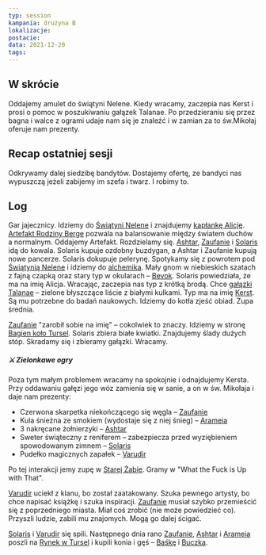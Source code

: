 ```yaml
---
typ: session
kampania: drużyna B
lokalizacje: 
postacie: 
data: 2021-12-20
tags: 
---
```

## W skrócie
Oddajemy amulet do świątyni Nelene. Kiedy wracamy, zaczepia nas Kerst i prosi o pomoc w poszukiwaniu gałązek Talanae. Po przedzieraniu się przez bagna i walce z ogrami udaje nam się je znaleźć i w zamian za to św.Mikołaj oferuje nam prezenty.
## Recap ostatniej sesji
Odkrywamy dalej siedzibę bandytów. Dostajemy ofertę, ze bandyci nas wypuszczą jeżeli zabijemy im szefa i twarz. I robimy to.
## Log
Gar jajecznicy. Idziemy do [Świątyni Nelene](../lokacje/%C5%9Awi%C4%85tynia%20Nelene.md) i znajdujemy [kapłankę Alicję](../NPC/kap%C5%82anka%20Alicja.md). [Artefakt Rodziny Berge](../przedmioty/Artefakt%20Rodziny%20Berge.md) pozwala na balansowanie między światem duchów a normalnym. Oddajemy Artefakt. Rozdzielamy się. [Ashtar](../postacie%20graczy/Ashtar.md), [Zaufanie](../postacie%20graczy/Zaufanie.md) i [Solaris](../postacie%20graczy/Solaris.md) idą do kowala. Solaris kupuje ozdobny buzdygan, a Ashtar i Zaufanie kupują nowe pancerze. Solaris dokupuje pelerynę. Spotykamy się z powrotem pod [Świątynią Nelene](../lokacje/%C5%9Awi%C4%85tynia%20Nelene.md) i idziemy do [alchemika](../lokacje/Alchemik.md). Mały gnom w niebieskich szatach z fajną czapką oraz stary typ w okularach – [Bevok](../NPC/Bevok.md). Solaris powiedziała, że ma na imię Alicja. Wracając, zaczepia nas typ z krótką brodą. Chce [gałązki Talanae](../przedmioty/ga%C5%82%C4%85zki%20Talanae.md) – zielone błyszczące liście z białymi kulkami. Typ ma na imię [Kerst](../NPC/Kerst.md). Są mu potrzebne do badań naukowych. Idziemy do kotła zjeść obiad. Zupa średnia.

[Zaufanie](../postacie%20graczy/Zaufanie.md) "zarobił sobie na imię" – cokolwiek to znaczy. Idziemy w stronę [Bagien koło Tursel](../lokacje/Bagna%20ko%C5%82o%20Tursel.md). Solaris zbiera białe kwiatki. Znajdujemy ślady dużych stóp. Skradamy się i zbieramy gałązki. Wracamy.

##### ⚔ Zielonkawe ogry
Poza tym małym problemem wracamy na spokojnie i odnajdujemy Kersta. Przy oddawaniu gałęzi jego wóz zamienia się w sanie, a on w św. Mikołaja i daje nam prezenty:
- Czerwona skarpetka niekończącego się węgla – [Zaufanie](../postacie%20graczy/Zaufanie.md)
- Kula śnieżna ze smokiem (wydostaje się z niej śnieg) – [Arameia](../postacie%20graczy/Arameia.md)
- 3 nakręcane żołnierzyki – [Ashtar](../postacie%20graczy/Ashtar.md)
- Sweter świąteczny z reniferem – zabezpiecza przed wyziębieniem spowodowanym zimnem – [Solaris](../postacie%20graczy/Solaris.md)
- Pudełko magicznych zapałek – [Varudir](../postacie%20graczy/Varudir.md)

Po tej interakcji jemy zupę w [Starej Żabie](../lokacje/Stara%20%C5%BBaba.md). Gramy w "What the Fuck is Up with That".

[Varudir](../postacie%20graczy/Varudir.md) uciekł z klanu, bo został zaatakowany. Szuka pewnego artysty, bo chce napisać książkę i szuka inspiracji. [Zaufanie](../postacie%20graczy/Zaufanie.md) musiał szybko przemieścić się z poprzedniego miasta. Miał coś zrobić (nie może powiedzieć co). Przyszli ludzie, zabili mu znajomych. Mogą go dalej ścigać.

[Solaris](../postacie%20graczy/Solaris.md) i [Varudir](../postacie%20graczy/Varudir.md) się spili. Następnego dnia rano [Zaufanie](../postacie%20graczy/Zaufanie.md), [Ashtar](../postacie%20graczy/Ashtar.md) i [Arameia](../postacie%20graczy/Arameia.md) poszli na [Rynek w Tursel](../lokacje/Rynek%20w%20Tursel.md) i kupili konia i gęś – [Baśkę](../zwierz%C4%85tka/Ba%C5%9Bka.md) i [Buczka](../zwierz%C4%85tka/Buczek.md).